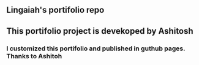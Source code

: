 ## Lingaiah's portifolio repo

## This portifolio project is devekoped by Ashitosh
### I customized this portifolio and published in guthub pages. Thanks to Ashitoh

